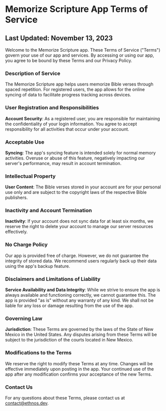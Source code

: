 # Memorize Scripture App Terms of Service

## Last Updated: November 13, 2023

Welcome to the Memorize Scripture app. These Terms of Service ("Terms") govern your use of our app and services. By accessing or using our app, you agree to be bound by these Terms and our Privacy Policy.

### Description of Service

The Memorize Scripture app helps users memorize Bible verses through spaced repetition. For registered users, the app allows for the online syncing of data to facilitate progress tracking across devices.

### User Registration and Responsibilities

**Account Security**: As a registered user, you are responsible for maintaining the confidentiality of your login information. You agree to accept responsibility for all activities that occur under your account.

### Acceptable Use

**Syncing**: The app's syncing feature is intended solely for normal memory activities. Overuse or abuse of this feature, negatively impacting our server's performance, may result in account termination.

### Intellectual Property

**User Content**: The Bible verses stored in your account are for your personal use only and are subject to the copyright laws of the respective Bible publishers.

### Inactivity and Account Termination

**Inactivity**: If your account does not sync data for at least six months, we reserve the right to delete your account to manage our server resources effectively.

### No Charge Policy

Our app is provided free of charge. However, we do not guarantee the integrity of stored data. We recommend users regularly back up their data using the app's backup feature.

### Disclaimers and Limitations of Liability

**Service Availability and Data Integrity**: While we strive to ensure the app is always available and functioning correctly, we cannot guarantee this. The app is provided "as is" without any warranty of any kind. We shall not be liable for any loss or damage resulting from the use of the app.

### Governing Law

**Jurisdiction**: These Terms are governed by the laws of the State of New Mexico in the United States. Any disputes arising from these Terms will be subject to the jurisdiction of the courts located in New Mexico.

### Modifications to the Terms

We reserve the right to modify these Terms at any time. Changes will be effective immediately upon posting in the app. Your continued use of the app after any modification confirms your acceptance of the new Terms.

### Contact Us

For any questions about these Terms, please contact us at contact@ethnos.dev.
